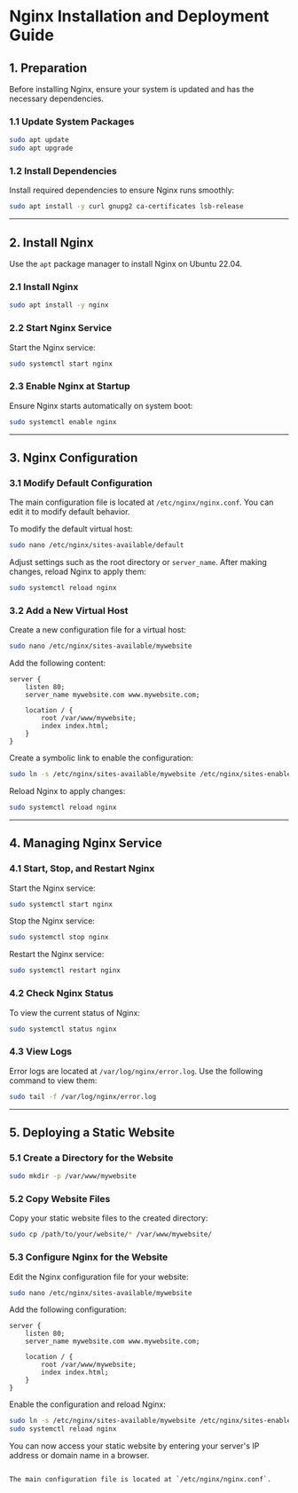 # Nginx Installation and Deployment Guide

## 1. Preparation
Before installing Nginx, ensure your system is updated and has the necessary dependencies.

### 1.1 Update System Packages
```bash
sudo apt update
sudo apt upgrade
```

### 1.2 Install Dependencies
Install required dependencies to ensure Nginx runs smoothly:
```bash
sudo apt install -y curl gnupg2 ca-certificates lsb-release
```

---

## 2. Install Nginx
Use the `apt` package manager to install Nginx on Ubuntu 22.04.

### 2.1 Install Nginx
```bash
sudo apt install -y nginx
```

### 2.2 Start Nginx Service
Start the Nginx service:
```bash
sudo systemctl start nginx
```

### 2.3 Enable Nginx at Startup
Ensure Nginx starts automatically on system boot:
```bash
sudo systemctl enable nginx
```

---

## 3. Nginx Configuration

### 3.1 Modify Default Configuration
The main configuration file is located at `/etc/nginx/nginx.conf`. You can edit it to modify default behavior.

To modify the default virtual host:
```bash
sudo nano /etc/nginx/sites-available/default
```
Adjust settings such as the root directory or `server_name`. After making changes, reload Nginx to apply them:
```bash
sudo systemctl reload nginx
```

### 3.2 Add a New Virtual Host
Create a new configuration file for a virtual host:
```bash
sudo nano /etc/nginx/sites-available/mywebsite
```
Add the following content:
```nginx
server {
    listen 80;
    server_name mywebsite.com www.mywebsite.com;

    location / {
        root /var/www/mywebsite;
        index index.html;
    }
}
```
Create a symbolic link to enable the configuration:
```bash
sudo ln -s /etc/nginx/sites-available/mywebsite /etc/nginx/sites-enabled/
```
Reload Nginx to apply changes:
```bash
sudo systemctl reload nginx
```

---

## 4. Managing Nginx Service

### 4.1 Start, Stop, and Restart Nginx
Start the Nginx service:
```bash
sudo systemctl start nginx
```
Stop the Nginx service:
```bash
sudo systemctl stop nginx
```
Restart the Nginx service:
```bash
sudo systemctl restart nginx
```

### 4.2 Check Nginx Status
To view the current status of Nginx:
```bash
sudo systemctl status nginx
```

### 4.3 View Logs
Error logs are located at `/var/log/nginx/error.log`. Use the following command to view them:
```bash
sudo tail -f /var/log/nginx/error.log
```

---

## 5. Deploying a Static Website

### 5.1 Create a Directory for the Website
```bash
sudo mkdir -p /var/www/mywebsite
```

### 5.2 Copy Website Files
Copy your static website files to the created directory:
```bash
sudo cp /path/to/your/website/* /var/www/mywebsite/
```

### 5.3 Configure Nginx for the Website
Edit the Nginx configuration file for your website:
```bash
sudo nano /etc/nginx/sites-available/mywebsite
```
Add the following configuration:
```nginx
server {
    listen 80;
    server_name mywebsite.com www.mywebsite.com;

    location / {
        root /var/www/mywebsite;
        index index.html;
    }
}
```
Enable the configuration and reload Nginx:
```bash
sudo ln -s /etc/nginx/sites-available/mywebsite /etc/nginx/sites-enabled/
sudo systemctl reload nginx
```

You can now access your static website by entering your server's IP address or domain name in a browser.
```

The main configuration file is located at `/etc/nginx/nginx.conf`.